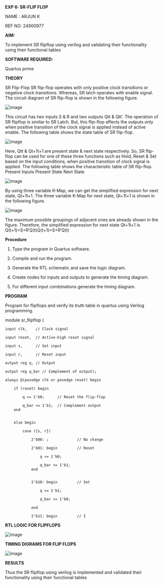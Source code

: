**EXP 6: SR-FLIP FLOP**

NAME : ARJUN K

REF NO: 24900977

**AIM:**

To implement  SR flipflop using verilog and validating their functionality using their functional tables

**SOFTWARE REQUIRED:**

Quartus prime

**THEORY**

SR Flip-Flop SR flip-flop operates with only positive clock transitions or negative clock transitions. Whereas, SR latch operates with enable signal. The circuit diagram of SR flip-flop is shown in the following figure.

![image](https://github.com/naavaneetha/SR-FLIPFLOP-USING-CASE/assets/154305477/0f710028-ad52-4d3e-9276-8714cf023a25)

 
This circuit has two inputs S & R and two outputs Qtt & Qtt’. The operation of SR flipflop is similar to SR Latch. But, this flip-flop affects the outputs only when positive transition of the clock signal is applied instead of active enable. The following table shows the state table of SR flip-flop.

![image](https://github.com/naavaneetha/SR-FLIPFLOP-USING-CASE/assets/154305477/dabfc4f4-87e3-4cbc-9472-f89ee1b5ed30)

 
Here, Qtt & Qt+1t+1 are present state & next state respectively. So, SR flip-flop can be used for one of these three functions such as Hold, Reset & Set based on the input conditions, when positive transition of clock signal is applied. The following table shows the characteristic table of SR flip-flop. Present Inputs Present State Next State

![image](https://github.com/naavaneetha/SR-FLIPFLOP-USING-CASE/assets/154305477/dd90d16c-aec5-4290-a586-e2346b1e9eb5)

 
By using three variable K-Map, we can get the simplified expression for next state, Qt+1t+1. The three variable K-Map for next state, Qt+1t+1 is shown in the following figure.

![image](https://github.com/naavaneetha/SR-FLIPFLOP-USING-CASE/assets/154305477/473efad6-d70b-4ca7-aeb7-898bbfca319f)

 
The maximum possible groupings of adjacent ones are already shown in the figure. Therefore, the simplified expression for next state Qt+1t+1 is Q(t+1)=S+R′Q(t)Q(t+1)=S+R′Q(t)

**Procedure**

1.	Type the program in Quartus software.

2.	Compile and run the program.

3.	Generate the RTL schematic and save the logic diagram.

4.	Create nodes for inputs and outputs to generate the timing diagram.

5.	For different input combinations generate the timing diagram.

**PROGRAM**

 Program for flipflops and verify its truth table in quartus using Verilog programming.

 module sr_flipflop (
   
    input clk,    // Clock signal
    
    input reset,  // Active-high reset signal
    
    input s,      // Set input
    
    input r,      // Reset input
    
    output reg q, // Output
    
    output reg q_bar // Complement of output);
    
    always @(posedge clk or posedge reset) begin
    
        if (reset) begin
        
            q <= 1'b0;      // Reset the flip-flop
            
            q_bar <= 1'b1;  // Complement output
        end
        
        
        else begin
        
            case ({s, r})
            
                2'b00: ;             // No change
                
                2'b01: begin         // Reset
                
                    q <= 1'b0;
                    
                    q_bar <= 1'b1;
                end
                
                
                2'b10: begin         // Set
                
                    q <= 1'b1;
                    
                    q_bar <= 1'b0;
              
                end
                
                2'b11: begin         // I


**RTL LOGIC FOR FLIPFLOPS**

![image](https://github.com/user-attachments/assets/9d6f4811-1586-48e6-a812-01331792c40b)



**TIMING DIGRAMS FOR FLIP FLOPS**


![image](https://github.com/user-attachments/assets/b54c9baa-def6-47f1-b09d-60703a6718a2)



**RESULTS**


Thus the  SR flipflop using verilog is implemented and validated their functionality using their functional tables

 

